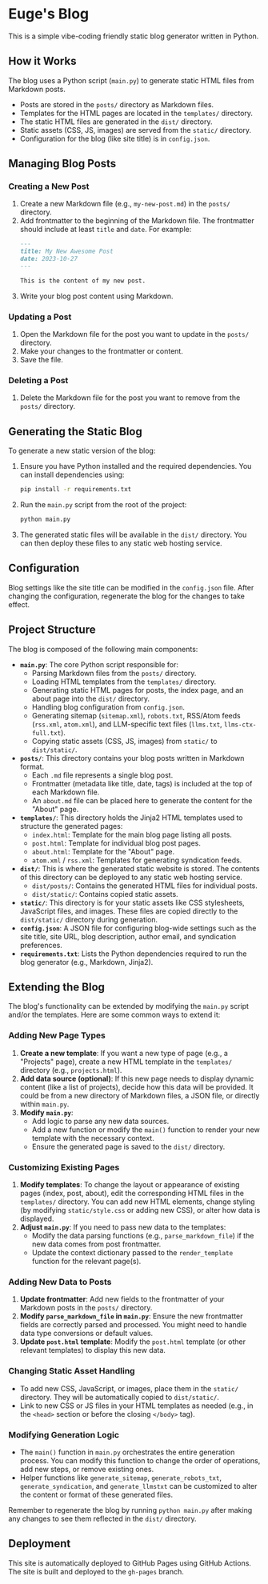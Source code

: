 # Euge's Blog

This is a simple vibe-coding friendly static blog generator written in Python.

## How it Works

The blog uses a Python script (`main.py`) to generate static HTML files from Markdown posts.
- Posts are stored in the `posts/` directory as Markdown files.
- Templates for the HTML pages are located in the `templates/` directory.
- The static HTML files are generated in the `dist/` directory.
- Static assets (CSS, JS, images) are served from the `static/` directory.
- Configuration for the blog (like site title) is in `config.json`.

## Managing Blog Posts

### Creating a New Post

1.  Create a new Markdown file (e.g., `my-new-post.md`) in the `posts/` directory.
2.  Add frontmatter to the beginning of the Markdown file. The frontmatter should include at least `title` and `date`. For example:
    ```markdown
    ---
    title: My New Awesome Post
    date: 2023-10-27
    ---

    This is the content of my new post.
    ```
3.  Write your blog post content using Markdown.

### Updating a Post

1.  Open the Markdown file for the post you want to update in the `posts/` directory.
2.  Make your changes to the frontmatter or content.
3.  Save the file.

### Deleting a Post

1.  Delete the Markdown file for the post you want to remove from the `posts/` directory.

## Generating the Static Blog

To generate a new static version of the blog:

1.  Ensure you have Python installed and the required dependencies. You can install dependencies using:
    ```bash
    pip install -r requirements.txt
    ```
2.  Run the `main.py` script from the root of the project:
    ```bash
    python main.py
    ```
3.  The generated static files will be available in the `dist/` directory. You can then deploy these files to any static web hosting service.

## Configuration

Blog settings like the site title can be modified in the `config.json` file.
After changing the configuration, regenerate the blog for the changes to take effect.

## Project Structure

The blog is composed of the following main components:

-   **`main.py`**: The core Python script responsible for:
    -   Parsing Markdown files from the `posts/` directory.
    -   Loading HTML templates from the `templates/` directory.
    -   Generating static HTML pages for posts, the index page, and an about page into the `dist/` directory.
    -   Handling blog configuration from `config.json`.
    -   Generating sitemap (`sitemap.xml`), `robots.txt`, RSS/Atom feeds (`rss.xml`, `atom.xml`), and LLM-specific text files (`llms.txt`, `llms-ctx-full.txt`).
    -   Copying static assets (CSS, JS, images) from `static/` to `dist/static/`.
-   **`posts/`**: This directory contains your blog posts written in Markdown format.
    -   Each `.md` file represents a single blog post.
    -   Frontmatter (metadata like title, date, tags) is included at the top of each Markdown file.
    -   An `about.md` file can be placed here to generate the content for the "About" page.
-   **`templates/`**: This directory holds the Jinja2 HTML templates used to structure the generated pages:
    -   `index.html`: Template for the main blog page listing all posts.
    -   `post.html`: Template for individual blog post pages.
    -   `about.html`: Template for the "About" page.
    -   `atom.xml` / `rss.xml`: Templates for generating syndication feeds.
-   **`dist/`**: This is where the generated static website is stored. The contents of this directory can be deployed to any static web hosting service.
    -   `dist/posts/`: Contains the generated HTML files for individual posts.
    -   `dist/static/`: Contains copied static assets.
-   **`static/`**: This directory is for your static assets like CSS stylesheets, JavaScript files, and images. These files are copied directly to the `dist/static/` directory during generation.
-   **`config.json`**: A JSON file for configuring blog-wide settings such as the site title, site URL, blog description, author email, and syndication preferences.
-   **`requirements.txt`**: Lists the Python dependencies required to run the blog generator (e.g., Markdown, Jinja2).

## Extending the Blog

The blog's functionality can be extended by modifying the `main.py` script and/or the templates. Here are some common ways to extend it:

### Adding New Page Types

1.  **Create a new template**: If you want a new type of page (e.g., a "Projects" page), create a new HTML template in the `templates/` directory (e.g., `projects.html`).
2.  **Add data source (optional)**: If this new page needs to display dynamic content (like a list of projects), decide how this data will be provided. It could be from a new directory of Markdown files, a JSON file, or directly within `main.py`.
3.  **Modify `main.py`**:
    -   Add logic to parse any new data sources.
    -   Add a new function or modify the `main()` function to render your new template with the necessary context.
    -   Ensure the generated page is saved to the `dist/` directory.

### Customizing Existing Pages

1.  **Modify templates**: To change the layout or appearance of existing pages (index, post, about), edit the corresponding HTML files in the `templates/` directory. You can add new HTML elements, change styling (by modifying `static/style.css` or adding new CSS), or alter how data is displayed.
2.  **Adjust `main.py`**: If you need to pass new data to the templates:
    -   Modify the data parsing functions (e.g., `parse_markdown_file`) if the new data comes from post frontmatter.
    -   Update the context dictionary passed to the `render_template` function for the relevant page(s).

### Adding New Data to Posts

1.  **Update frontmatter**: Add new fields to the frontmatter of your Markdown posts in the `posts/` directory.
2.  **Modify `parse_markdown_file` in `main.py`**: Ensure the new frontmatter fields are correctly parsed and processed. You might need to handle data type conversions or default values.
3.  **Update `post.html` template**: Modify the `post.html` template (or other relevant templates) to display this new data.

### Changing Static Asset Handling

-   To add new CSS, JavaScript, or images, place them in the `static/` directory. They will be automatically copied to `dist/static/`.
-   Link to new CSS or JS files in your HTML templates as needed (e.g., in the `<head>` section or before the closing `</body>` tag).

### Modifying Generation Logic

-   The `main()` function in `main.py` orchestrates the entire generation process. You can modify this function to change the order of operations, add new steps, or remove existing ones.
-   Helper functions like `generate_sitemap`, `generate_robots_txt`, `generate_syndication`, and `generate_llmstxt` can be customized to alter the content or format of these generated files.

Remember to regenerate the blog by running `python main.py` after making any changes to see them reflected in the `dist/` directory.

## Deployment
This site is automatically deployed to GitHub Pages using GitHub Actions. The site is built and deployed to the `gh-pages` branch. 